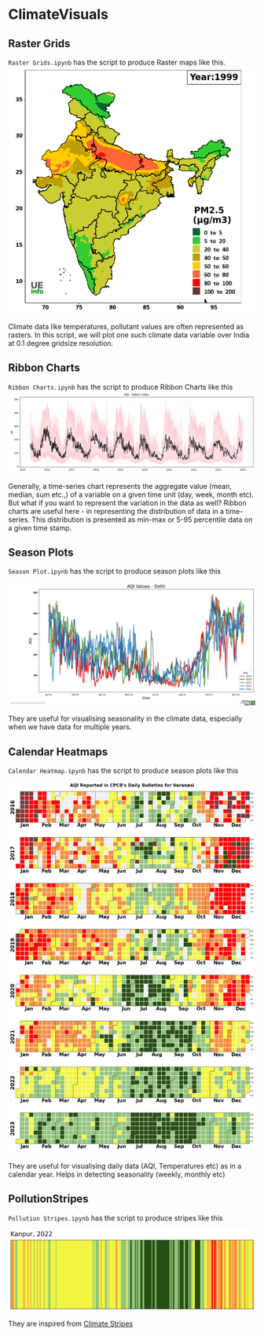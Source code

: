 # ClimateVisuals

## Raster Grids

`Raster Grids.ipynb` has the script to produce Raster maps like this. 
![Raster Grids India PM2.5](visuals/RasterGrids_masked.png)

Climate data like temperatures, pollutant values are often represented as rasters. In this script, we will plot one such climate data variable over India at 0.1 degree gridsize resolution.

## Ribbon Charts
`Ribbon Charts.ipynb` has the script to produce Ribbon Charts like this
![Ribbon Chart AQI Indian Cities](visuals/RibbonChart.png)

Generally, a time-series chart represents the aggregate value (mean, median, sum etc.,) of a variable on a given time unit (day, week, month etc). But what if you want to represent the variation in the data as well? Ribbon charts are useful here - in representing the distribution of data in a time-series. This distribution is presented as min-max or 5-95 percentile data on a given time stamp.

## Season Plots
`Season Plot.ipynb` has the script to produce season plots like this

![Season plot](visuals/seasonplot_aqi.png)

They are useful for visualising seasonality in the climate data, especially when we have data for multiple years.

## Calendar Heatmaps
`Calendar Heatmap.ipynb` has the script to produce season plots like this

![Calendar Heatmap](visuals/calendarheatmap.png)

They are useful for visualising daily data (AQI, Temperatures etc) as in a calendar year. Helps in detecting seasonality (weekly, monthly etc)

## PollutionStripes

`Pollution Stripes.ipynb` has the script to produce stripes like this

![Pollution Stripes](visuals/pollution-stripes.png)

They are inspired from [Climate Stripes](https://showyourstripes.info/s)
